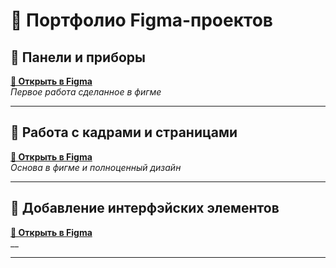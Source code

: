 # 🎨 Портфолио Figma-проектов

## 📁 Панели и приборы
**[🔗 Открыть в Figma](https://www.figma.com/design/3cVkb9Q38wkva6ll3D0i5R/Untitled?node-id=0-1&t=4OsQiob7tPOXDM9l-1)**  
_Первое работа сделанное в фигме_

---

## 📁 Работа с кадрами и страницами  
**[🔗 Открыть в Figma](https://www.figma.com/design/T4HPrxISjUwTIcyxRNXtTE/Untitled?node-id=1-6&t=55zfuF6GwfexVOCG-1)**  
_Основа в фигме и полноценный дизайн_

---

## 📁 Добавление интерфэйских элементов  
**[🔗 Открыть в Figma](https://www.figma.com/design/2DHIpWb3SSP8p8Nt8zJELY/Untitled?node-id=1-12&t=HtrWzXKHm353TZoc-1)**  
__

---
